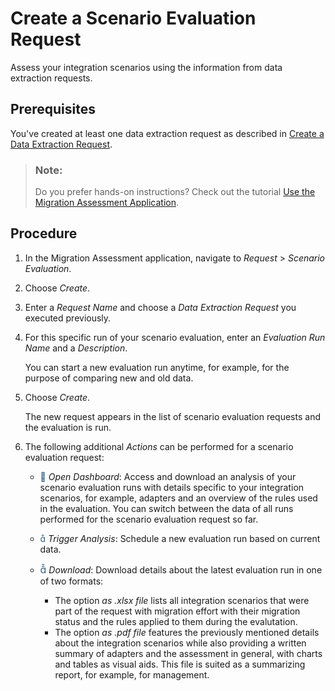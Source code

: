 <!-- loio435ec6196a9f4007910b69bcab90937a -->

<link rel="stylesheet" type="text/css" href="css/sap-icons.css"/>

# Create a Scenario Evaluation Request

Assess your integration scenarios using the information from data extraction requests.



<a name="loio435ec6196a9f4007910b69bcab90937a__prereq_u4c_zyg_k5b"/>

## Prerequisites

You've created at least one data extraction request as described in [Create a Data Extraction Request](create-a-data-extraction-request-ce0ad0e.md).

> ### Note:  
> Do you prefer hands-on instructions? Check out the tutorial [Use the Migration Assessment Application](https://developers.sap.com/tutorials/migration-assessment.html).



## Procedure

1.  In the Migration Assessment application, navigate to *Request* \> *Scenario Evaluation*.

2.  Choose *Create*.

3.  Enter a *Request Name* and choose a *Data Extraction Request* you executed previously.

4.  For this specific run of your scenario evaluation, enter an *Evaluation Run Name* and a *Description*.

    You can start a new evaluation run anytime, for example, for the purpose of comparing new and old data.

5.  Choose *Create*.

    The new request appears in the list of scenario evaluation requests and the evaluation is run.

6.  The following additional *Actions* can be performed for a scenario evaluation request:

    -   <span style="color:#346187;"><span class="SAP-icons-V5"></span></span> *Open Dashboard*: Access and download an analysis of your scenario evaluation runs with details specific to your integration scenarios, for example, adapters and an overview of the rules used in the evaluation. You can switch between the data of all runs performed for the scenario evaluation request so far.

    -   <span style="color:#346187;"><span class="SAP-icons-V5"></span></span> *Trigger Analysis*: Schedule a new evaluation run based on current data.

    -   <span style="font-size:16px;"><span style="color:#346187;"><span class="SAP-icons-V5"></span></span></span> *Download*: Download details about the latest evaluation run in one of two formats:

        -   The option *as .xlsx file* lists all integration scenarios that were part of the request with migration effort with their migration status and the rules applied to them during the evalutation.
        -   The option *as .pdf file* features the previously mentioned details about the integration scenarios while also providing a written summary of adapters and the assessment in general, with charts and tables as visual aids. This file is suited as a summarizing report, for example, for management.



